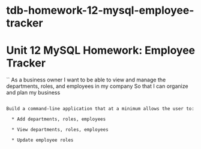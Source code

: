 # tdb-homework-12-mysql-employee-tracker
# Unit 12 MySQL Homework: Employee Tracker

``
As a business owner
I want to be able to view and manage the departments, roles, and employees in my company
So that I can organize and plan my business
```

Build a command-line application that at a minimum allows the user to:

  * Add departments, roles, employees

  * View departments, roles, employees

  * Update employee roles










